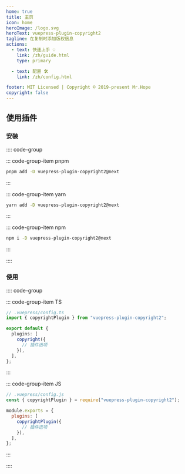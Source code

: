 ```yaml
---
home: true
title: 主页
icon: home
heroImage: /logo.svg
heroText: vuepress-plugin-copyright2
tagline: 在复制时添加版权信息
actions:
  - text: 快速上手 💡
    link: /zh/guide.html
    type: primary

  - text: 配置 🛠
    link: /zh/config.html

footer: MIT Licensed | Copyright © 2019-present Mr.Hope
copyright: false
---
```


## 使用插件

### 安装

:::: code-group

::: code-group-item pnpm

```bash
pnpm add -D vuepress-plugin-copyright2@next
```

:::

::: code-group-item yarn

```bash
yarn add -D vuepress-plugin-copyright2@next
```

:::

::: code-group-item npm

```bash
npm i -D vuepress-plugin-copyright2@next
```

:::

::::

### 使用

:::: code-group

::: code-group-item TS

```ts
// .vuepress/config.ts
import { copyrightPlugin } from "vuepress-plugin-copyright2";

export default {
  plugins: [
    copyright({
      // 插件选项
    }),
  ],
};
```

:::

::: code-group-item JS

```js
// .vuepress/config.js
const { copyrightPlugin } = require("vuepress-plugin-copyright2");

module.exports = {
  plugins: [
    copyrightPlugin({
      // 插件选项
    }),
  ],
};
```

:::

::::
